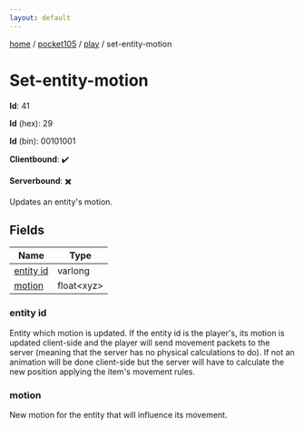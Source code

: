 ```yaml
---
layout: default
---
```


[home](/)  /  [pocket105](/protocol/pocket105)  /  [play](/protocol/pocket105/play)  /  set-entity-motion

# Set-entity-motion

**Id**: 41

**Id** (hex): 29

**Id** (bin): 00101001

**Clientbound**: ✔️

**Serverbound**: ✖️

Updates an entity's motion.

## Fields

Name | Type
---|---
[entity id](#entity-id) | varlong
[motion](#motion) | float&lt;xyz&gt;

### entity id

Entity which motion is updated. If the entity id is the player's, its motion is updated client-side and the player will send movement packets to the server (meaning that the server has no physical calculations to do). If not an animation will be done client-side but the server will have to calculate the new position applying the item's movement rules.

### motion

New motion for the entity that will influence its movement.

